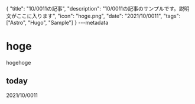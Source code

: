 {
  "title": "10/0011の記事",
  "description": "10/0011の記事のサンプルです。説明文がここに入ります",
  "icon": "hoge.png",
  "date": "2021/10/0011",
  "tags": ["Astro", "Hugo", "Sample"]
}
---metadata

# hoge
hogehoge

## today
2021/10/0011